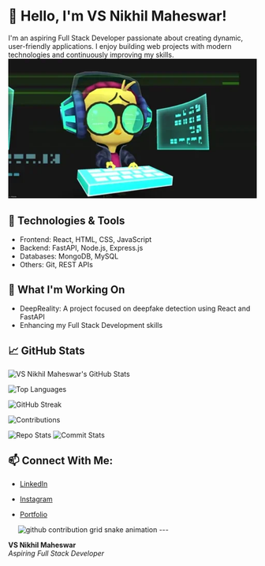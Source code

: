 # 👋 Hello, I'm VS Nikhil Maheswar!

I'm an aspiring Full Stack Developer passionate about creating dynamic, user-friendly applications. I enjoy building web projects with modern technologies and continuously improving my skills.
<img src="https://github.com/Vsnikhilmaheswar/Vsnikhilmaheswar/blob/main/giphy.webp" style="width:1000px; ">
## 🚀 Technologies & Tools
- Frontend: React, HTML, CSS, JavaScript
- Backend: FastAPI, Node.js, Express.js
- Databases: MongoDB, MySQL
- Others: Git, REST APIs

## 🌱 What I'm Working On
- DeepReality: A project focused on deepfake detection using React and FastAPI
- Enhancing my Full Stack Development skills

## 📈 GitHub Stats
![VS Nikhil Maheswar's GitHub Stats](https://github-readme-stats.vercel.app/api?username=Vsnikhilmaheswar&show_icons=true&theme=radical)

![Top Languages](https://github-readme-stats.vercel.app/api/top-langs/?username=Vsnikhilmaheswar&layout=compact&theme=radical)

![GitHub Streak](https://github-readme-streak-stats.herokuapp.com/?user=Vsnikhilmaheswar&theme=radical)

![Contributions](https://github-profile-summary-cards.vercel.app/api/cards/profile-details?username=Vsnikhilmaheswar&theme=radical)

![Repo Stats](https://github-profile-summary-cards.vercel.app/api/cards/repos-per-language?username=Vsnikhilmaheswar&theme=radical)
![Commit Stats](https://github-profile-summary-cards.vercel.app/api/cards/most-commit-language?username=Vsnikhilmaheswar&theme=radical)

## 📫 Connect With Me:
- [LinkedIn](https://www.linkedin.com/in/vsnikhilmaheswar/)
  
- [Instagram](https://www.instagram.com/vs.nikhil)
- [Portfolio]()
<picture>
  <source media="(prefers-color-scheme: dark)" srcset="https://raw.githubusercontent.com/YOUR_GITHUB_USERNAME/Vsnikhilmaheswar/output/github-contribution-grid-snake-dark.svg">
  <source media="(prefers-color-scheme: light)" srcset="https://raw.githubusercontent.com/YOUR_GITHUB_USERNAME/Vsnikhilmaheswar/output/github-contribution-grid-snake.svg">
  <img alt="github contribution grid snake animation" src="https://raw.githubusercontent.com/YOUR_GITHUB_USERNAME/Vsnikhilmaheswar/output/github-contribution-grid-snake.svg">
</picture>
---

**VS Nikhil Maheswar**  
_Aspiring Full Stack Developer_
